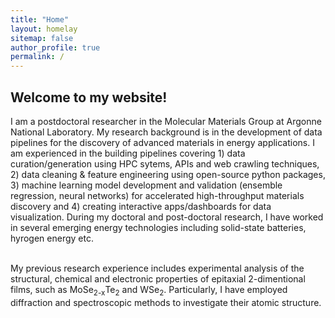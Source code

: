 ```yaml
---
title: "Home"
layout: homelay
sitemap: false
author_profile: true
permalink: /
---
```


## Welcome to my website!

I am a postdoctoral researcher in the Molecular Materials Group at Argonne National Laboratory. My research background is in the development of data pipelines for the discovery of advanced materials in energy applications. I am experienced in the building pipelines covering 1) data curation/generation using HPC sytems, APIs and web crawling techniques, 2) data cleaning & feature engineering using open-source python packages, 3) machine learning model development and validation (ensemble regression, neural networks) for accelerated high-throughput materials discovery and 4) creating interactive apps/dashboards for data visualization. During my doctoral and post-doctoral research, I have worked in several emerging energy technologies including solid-state batteries, hyrogen energy etc.<br><br>



My previous research experience includes experimental analysis of the structural, chemical and electronic properties of epitaxial 2-dimentional films, such as MoSe<sub>2-x</sub>Te<sub>2</sub> and WSe<sub>2</sub>. Particularly, I have employed diffraction and spectroscopic methods to investigate their atomic structure. 


